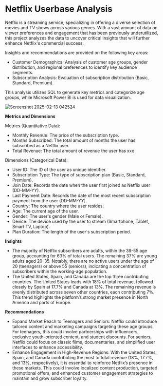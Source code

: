 # Netflix Userbase Analysis
Netflix is a streaming service, specializing in offering a diverse selection of movies and TV shows across various genres. With a vast amount of data on viewer preferences and engagement that has been previously underutilized, this project analyzes the data to uncover critical insights that will further enhance Netflix's commercial success.

Insights and recommendations are provided on the following key areas:
- Customer Demographics: Analysis of customer age groups, gender distribution, and regional preferences to identify key audience segments.
- Subscription Analysis: Evaluation of subscription distribution (Basic, Standard, Premium).

This analysis utilizes SQL to generate key metrics and categorize age groups, while Microsoft Power BI is used for data visualization.

![Screenshot 2025-02-13 042524](https://github.com/user-attachments/assets/c88ff19c-a472-4d86-abde-f26f3a8eb27f)

**Metrics and Dimensions**

Metrics (Quantitative Data):
- Monthly Revenue: The price of the subscription type.
- Months Subscribed: The total amount of months the user has subscribed as a Netflix user.
- Total Revenue: The total amount of revenue the user has xxx

Dimensions (Categorical Data):
- User ID: The ID of the user as unique identifier.
- Subscription Type: The type of subscription plan (Basic, Standard, Premium).
- Join Date: Records the date when the user first joined as Netflix user (DD-MM-YY).
- Last Payment Date: Records the date of the most recent subscription payment from the user (DD-MM-YY).
- Country: The country where the user resides.
- Age: The current age of the user.
- Gender: The user's gender (Male or Female).
- Device: The device used by the user to stream (Smartphone, Tablet, Smart TV, Laptop).
- Plan Duration: The length of the user's subscription period.

**Insights**
- The majority of Netflix subscribers are adults, within the 36-55 age group, accounting for 63% of total users. The remaining 37% are young adults aged 20-35. Notably, there are no active users under the age of 20 (teenagers) or above 55 (seniors), indicating a concentration of subscribers within the working-age population.
- The United States, Spain, and Canada are the top three contributing countries. The United States leads with 18% of total revenue, followed closely by Spain at 17.7% and Canada at 13%. The remaining revenue is evenly distributed across seven other countries, each contributing 7%. This trend highlights the platform’s strong market presence in North America and parts of Europe.

**Recommendations**
- Expand Market Reach to Teenagers and Seniors: Netflix could introduce tailored content and marketing campaigns targeting these age groups. For teenagers, this could involve partnerships with influencers, exclusive youth-oriented content, and student discounts. For seniors, Netflix could focus on classic films, documentaries, and simplified user interfaces to enhance accessibility.
- Enhance Engagement in High-Revenue Regions: With the United States, Spain, and Canada contributing the most to total revenue (18%, 17.7%, and 13%, respectively), it is essential to reinforce Netflix’s presence in these markets. This could involve localized content production, targeted promotional offers, and enhanced customer engagement strategies to maintain and grow subscriber loyalty.
